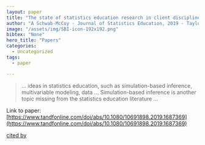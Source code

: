 ```yaml
---
layout: paper
title: "The state of statistics education research in client disciplines: Themes and trends across the university"
author: "A Schwab-McCoy - Journal of Statistics Education, 2019 - Taylor & Francis"
image: "/assets/img/SBI-icon-192x192.png"
bibtex: "None"
hero_title: "Papers"
categories:
  - Uncategorized
tags:
  - paper

---
```

>… ideas in statistics education, such as simulation-based inference, multivariable modeling, data … Simulation-based inference is another topic missing from the statistics education literature …

Link to paper: [https://www.tandfonline.com/doi/abs/10.1080/10691898.2019.1687369](https://www.tandfonline.com/doi/abs/10.1080/10691898.2019.1687369)

[cited by](https://scholar.google.com/scholar?cites=4675441200919250896&as_sdt=2005&sciodt=0,5&hl=en&num=20)
